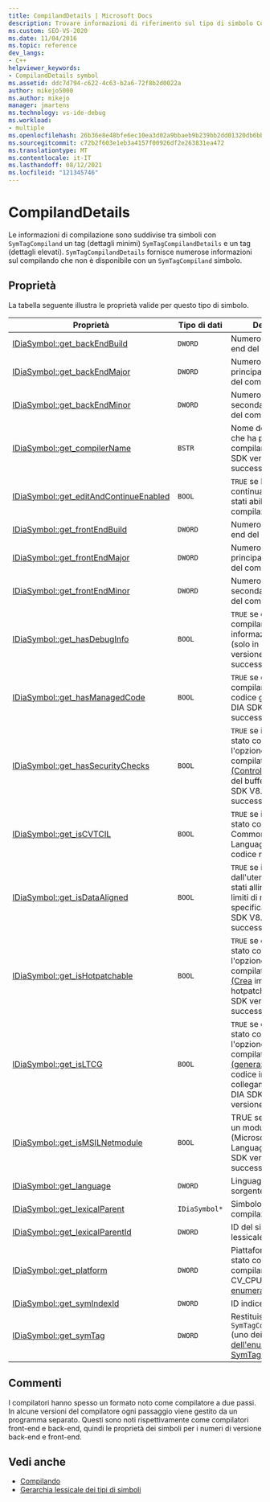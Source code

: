 ```yaml
---
title: CompilandDetails | Microsoft Docs
description: Trovare informazioni di riferimento sul tipo di simbolo CompilandDetails (SymTagCompilandDetails) nell'SDK Visual Studio di accesso all'interfaccia di debug.
ms.custom: SEO-VS-2020
ms.date: 11/04/2016
ms.topic: reference
dev_langs:
- C++
helpviewer_keywords:
- CompilandDetails symbol
ms.assetid: ddc7d794-c622-4c63-b2a6-72f8b2d0022a
author: mikejo5000
ms.author: mikejo
manager: jmartens
ms.technology: vs-ide-debug
ms.workload:
- multiple
ms.openlocfilehash: 26b36e8e48bfe6ec10ea3d02a9bbaeb9b239bb2dd01320db6bbf42523baa17ca
ms.sourcegitcommit: c72b2f603e1eb3a4157f00926df2e263831ea472
ms.translationtype: MT
ms.contentlocale: it-IT
ms.lasthandoff: 08/12/2021
ms.locfileid: "121345746"
---
```

# <a name="compilanddetails"></a>CompilandDetails
Le informazioni di compilazione sono suddivise tra simboli con `SymTagCompiland` un tag (dettagli minimi) `SymTagCompilandDetails` e un tag (dettagli elevati). `SymTagCompilandDetails` fornisce numerose informazioni sul compilando che non è disponibile con un `SymTagCompiland` simbolo.

## <a name="properties"></a>Proprietà
 La tabella seguente illustra le proprietà valide per questo tipo di simbolo.

|Proprietà|Tipo di dati|Descrizione|
|--------------|---------------|-----------------|
|[IDiaSymbol::get_backEndBuild](../../debugger/debug-interface-access/idiasymbol-get-backendbuild.md)|`DWORD`|Numero di build back-end del compilatore.|
|[IDiaSymbol::get_backEndMajor](../../debugger/debug-interface-access/idiasymbol-get-backendmajor.md)|`DWORD`|Numero di versione principale back-end del compilatore.|
|[IDiaSymbol::get_backEndMinor](../../debugger/debug-interface-access/idiasymbol-get-backendminor.md)|`DWORD`|Numero di versione secondaria back-end del compilatore.|
|[IDiaSymbol::get_compilerName](../../debugger/debug-interface-access/idiasymbol-get-compilername.md)|`BSTR`|Nome del compilatore che ha prodotto questo compilando (solo in DIA SDK versione 8.0 o successiva).|
|[IDiaSymbol::get_editAndContinueEnabled](../../debugger/debug-interface-access/idiasymbol-get-editandcontinueenabled.md)|`BOOL`|`TRUE` se Modifica e continuazione sono stati abilitati durante la compilazione.|
|[IDiaSymbol::get_frontEndBuild](../../debugger/debug-interface-access/idiasymbol-get-frontendbuild.md)|`DWORD`|Numero di build front-end del compilatore.|
|[IDiaSymbol::get_frontEndMajor](../../debugger/debug-interface-access/idiasymbol-get-frontendmajor.md)|`DWORD`|Numero di versione principale front-end del compilatore.|
|[IDiaSymbol::get_frontEndMinor](../../debugger/debug-interface-access/idiasymbol-get-frontendminor.md)|`DWORD`|Numero di versione secondaria front-end del compilatore.|
|[IDiaSymbol::get_hasDebugInfo](../../debugger/debug-interface-access/idiasymbol-get-hasdebuginfo.md)|`BOOL`|`TRUE` se questo compilando contiene informazioni di debug (solo in DIA SDK versione 8.0 o successiva).|
|[IDiaSymbol::get_hasManagedCode](../../debugger/debug-interface-access/idiasymbol-get-hasmanagedcode.md)|`BOOL`|`TRUE` se questo compilando contiene codice gestito (solo in DIA SDK versione 8.0 o successiva).|
|[IDiaSymbol::get_hasSecurityChecks](../../debugger/debug-interface-access/idiasymbol-get-hassecuritychecks.md)|`BOOL`|`TRUE` se il compilatore è stato compilato con l'opzione del compilatore [/GS (Controllo](/cpp/build/reference/gs-buffer-security-check) di sicurezza del buffer) (solo in DIA SDK V8.0 o versione successiva).|
|[IDiaSymbol::get_isCVTCIL](../../debugger/debug-interface-access/idiasymbol-get-iscvtcil.md)|`BOOL`|`TRUE` se il compilatore è stato convertito dal Common Intermediate Language (CIL) al codice nativo.|
|[IDiaSymbol::get_isDataAligned](../../debugger/debug-interface-access/idiasymbol-get-isdataaligned.md)|`BOOL`|`TRUE` se i tipi definiti dall'utente (UDT) sono stati allineati ad alcuni limiti di memoria specificati (solo in DIA SDK V8.0 o versione successiva).|
|[IDiaSymbol::get_isHotpatchable](../../debugger/debug-interface-access/idiasymbol-get-ishotpatchable.md)|`BOOL`|`TRUE` se compiland è stato compilato con l'opzione del compilatore [/hotpatch (Crea](/cpp/build/reference/hotpatch-create-hotpatchable-image) immagine con hotpatch) (solo in DIA SDK versione 8.0 o successiva).|
|[IDiaSymbol::get_isLTCG](../../debugger/debug-interface-access/idiasymbol-get-isltcg.md)|`BOOL`|`TRUE` se compiland è stato compilato con l'opzione del compilatore [/LTCG (generazione](/cpp/build/reference/ltcg-link-time-code-generation) del codice in fase di collegamento) (solo in DIA SDK V8.0 o versione successiva).|
|[IDiaSymbol::get_isMSILNetmodule](../../debugger/debug-interface-access/idiasymbol-get-ismsilnetmodule.md)|`BOOL`|TRUE se compiland è un modulo MSIL (Microsoft Intermediate Language) (solo in DIA SDK versione 8.0 o successiva).|
|[IDiaSymbol::get_language](../../debugger/debug-interface-access/idiasymbol-get-language.md)|`DWORD`|Linguaggio del codice sorgente.|
|[IDiaSymbol::get_lexicalParent](../../debugger/debug-interface-access/idiasymbol-get-lexicalparent.md)|`IDiaSymbol*`|Simbolo per il compilazione.|
|[IDiaSymbol::get_lexicalParentId](../../debugger/debug-interface-access/idiasymbol-get-lexicalparentid.md)|`DWORD`|ID del simbolo padre lessicale.|
|[IDiaSymbol::get_platform](../../debugger/debug-interface-access/idiasymbol-get-platform.md)|`DWORD`|Piattaforma in cui è stato compilato il compilando (uno dei CV_CPU_TYPE_e [di enumerazione).](../../debugger/debug-interface-access/cv-cpu-type-e.md)|
|[IDiaSymbol::get_symIndexId](../../debugger/debug-interface-access/idiasymbol-get-symindexid.md)|`DWORD`|ID indice del simbolo.|
|[IDiaSymbol::get_symTag](../../debugger/debug-interface-access/idiasymbol-get-symtag.md)|`DWORD`|Restituisce `SymTagCompilandDetails` (uno dei valori [dell'enumerazione SymTagEnum).](../../debugger/debug-interface-access/symtagenum.md)|

## <a name="remarks"></a>Commenti
 I compilatori hanno spesso un formato noto come compilatore a due passi. In alcune versioni del compilatore ogni passaggio viene gestito da un programma separato. Questi sono noti rispettivamente come compilatori front-end e back-end, quindi le proprietà dei simboli per i numeri di versione back-end e front-end.

## <a name="see-also"></a>Vedi anche
- [Compilando](../../debugger/debug-interface-access/compiland.md)
- [Gerarchia lessicale dei tipi di simboli](../../debugger/debug-interface-access/lexical-hierarchy-of-symbol-types.md)